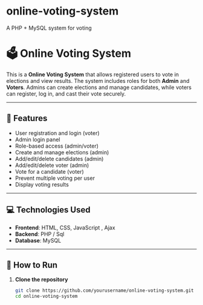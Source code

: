 # online-voting-system
A PHP + MySQL system for voting
# 🗳️ Online Voting System

This is a  **Online Voting System** that allows registered users to vote in elections and view results. The system includes roles for both **Admin** and **Voters**. Admins can create elections and manage candidates, while voters can register, log in, and cast their vote securely.

---

## 📌 Features

- User registration and login (voter)
- Admin login panel
- Role-based access (admin/voter)
- Create and manage elections (admin)
- Add/edit/delete candidates (admin)
- Add/edit/delete voter (admin)
- Vote for a candidate (voter)
- Prevent multiple voting per user
- Display voting results

---

## 💻 Technologies Used


- **Frontend**: HTML, CSS, JavaScript , Ajax
- **Backend**: PHP / Sql 
- **Database**: MySQL 

---

## 🚀 How to Run

1. **Clone the repository**

   ```bash
   git clone https://github.com/yourusername/online-voting-system.git
   cd online-voting-system
